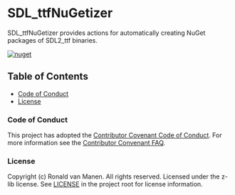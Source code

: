 # SDL_ttfNuGetizer

SDL_ttfNuGetizer provides actions for automatically creating NuGet packages of SDL2_ttf binaries.

[![nuget](https://github.com/ronaldvanmanen/SDL_ttfNuGetizer/actions/workflows/nugetize-sdl2_ttf.yml/badge.svg)](https://github.com/ronaldvanmanen/SDL_ttfNuGetizer/actions/workflows/nugetize-sdl2_ttf.yml)

## Table of Contents

* [Code of Conduct](#code-of-conduct)
* [License](#license)

### Code of Conduct

This project has adopted the [Contributor Covenant Code of Conduct](https://www.contributor-covenant.org/version/2/0/code_of_conduct/). For more information see the [Contributor Convenant FAQ](https://www.contributor-covenant.org/faq/).

### License

Copyright (c) Ronald van Manen. All rights reserved.
Licensed under the z-lib license.
See [LICENSE](LICENSE) in the project root for license information.
